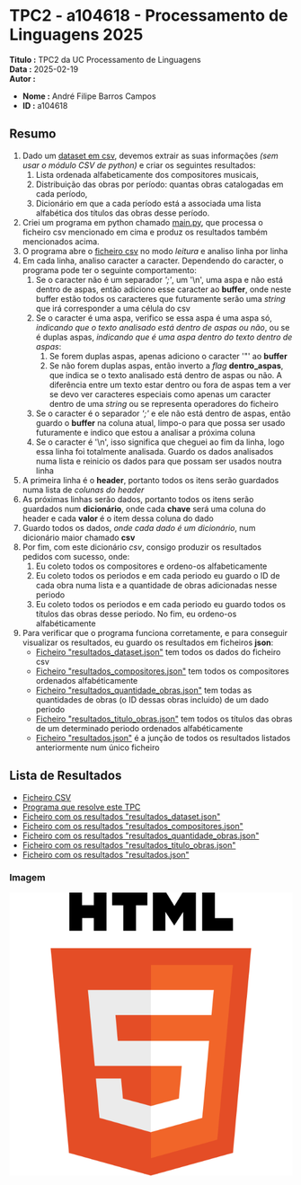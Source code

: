 # TPC2 - a104618 - Processamento de Linguagens 2025

**Titulo :** TPC2 da UC Processamento de Linguagens  
**Data :** 2025-02-19  
**Autor :**  
- **Nome :** André Filipe Barros Campos  
- **ID :** a104618  

## Resumo

1. Dado um [dataset em csv](obras.csv), devemos extrair as suas informações _(sem usar o módulo CSV de python)_ e criar os seguintes resultados:  
    1. Lista ordenada alfabeticamente dos compositores musicais,  
    2. Distribuição das obras por período: quantas obras catalogadas em cada período,  
    3. Dicionário em que a cada período está a associada uma lista alfabética dos títulos das obras desse período.  
2. Criei um programa em python chamado [main.py](main.py), que processa o ficheiro csv mencionado em cima e produz os resultados também mencionados acima.  
3. O programa abre o [ficheiro csv](obras.csv) no modo _leitura_ e analiso linha por linha  
4. Em cada linha, analiso caracter a caracter. Dependendo do caracter, o programa pode ter o seguinte comportamento:  
    1. Se o caracter não é um separador _';'_, um '\n', uma aspa e não está dentro de aspas, então adiciono esse caracter ao **buffer**, onde neste buffer estão todos os caracteres que futuramente serão uma _string_ que irá corresponder a uma célula do csv    
    2. Se o caracter é uma aspa, verifico se essa aspa é uma aspa só, _indicando que o texto analisado está dentro de aspas ou não_, ou se é duplas aspas, _indicando que é uma aspa dentro do texto dentro de aspas_:  
        1. Se forem duplas aspas, apenas adiciono o caracter '"' ao **buffer**  
        2. Se não forem duplas aspas, então inverto a _flag_ **dentro_aspas**, que indica se o texto analisado está dentro de aspas ou não. A diferência entre um texto estar dentro ou fora de aspas tem a ver se devo ver caracteres especiais como apenas um caracter dentro de uma _string_ ou se representa operadores do ficheiro  
    3. Se o caracter é o separador _';'_ e ele não está dentro de aspas, então guardo o **buffer** na coluna atual, limpo-o para que possa ser usado futuramente e indico que estou a analisar a próxima coluna  
    4. Se o caracter é '\n', isso significa que cheguei ao fim da linha, logo essa linha foi totalmente analisada. Guardo os dados analisados numa lista e reinicio os dados para que possam ser usados noutra linha  
5. A primeira linha é o **header**, portanto todos os itens serão guardados numa lista de _colunas do header_  
6. As próximas linhas serão dados, portanto todos os itens serão guardados num **dicionário**, onde cada **chave** será uma coluna do header e cada **valor** é o item dessa coluna do dado  
7. Guardo todos os dados, _onde cada dado é um dicionário_, num dicionário maior chamado **csv**  
8. Por fim, com este dicionário _csv_, consigo produzir os resultados pedidos com sucesso, onde:  
    1. Eu coleto todos os compositores e ordeno-os alfabeticamente  
    2. Eu coleto todos os periodos e em cada periodo eu guardo o ID de cada obra numa lista e a quantidade de obras adicionadas nesse periodo  
    3. Eu coleto todos os periodos e em cada periodo eu guardo todos os títulos das obras desse periodo. No fim, eu ordeno-os alfabéticamente  
9. Para verificar que o programa funciona corretamente, e para conseguir visualizar os resultados, eu guardo os resultados em ficheiros **json**:  
    - [Ficheiro "resultados_dataset.json"](resultados_dataset.json) tem todos os dados do ficheiro csv  
    - [Ficheiro "resultados_compositores.json"](resultados_compositores.json) tem todos os compositores ordenados alfabéticamente  
    - [Ficheiro "resultados_quantidade_obras.json"](resultados_quantidade_obras.json) tem todas as quantidades de obras (o ID dessas obras incluido) de um dado periodo  
    - [Ficheiro "resultados_titulo_obras.json"](resultados_titulo_obras.json) tem todos os títulos das obras de um determinado periodo ordenados alfabéticamente  
    - [Ficheiro "resultados.json"](resultados.json) é a junção de todos os resultados listados anteriormente num único ficheiro  

## Lista de Resultados

- [Ficheiro CSV](obras.csv)  
- [Programa que resolve este TPC](main.py)  
- [Ficheiro com os resultados "resultados_dataset.json"](resultados_dataset.json)  
- [Ficheiro com os resultados "resultados_compositores.json"](resultados_compositores.json)  
- [Ficheiro com os resultados "resultados_quantidade_obras.json"](resultados_quantidade_obras.json)  
- [Ficheiro com os resultados "resultados_titulo_obras.json"](resultados_titulo_obras.json)  
- [Ficheiro com os resultados "resultados.json"](resultados.json)  

### Imagem

![Imagem](image.png)